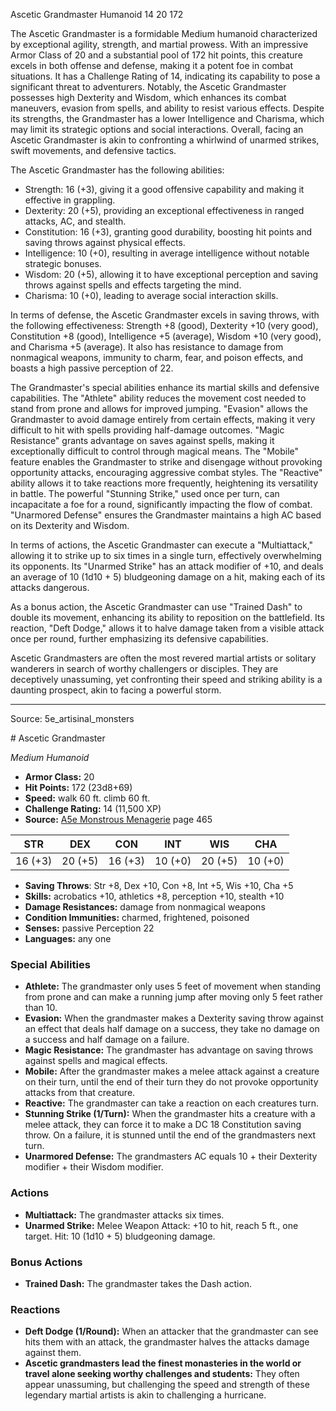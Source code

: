 <MonsterName/>Ascetic Grandmaster</MonsterName>
<CreatureType/>Humanoid</CreatureType>
<CR/>14</CR>
<AC/>20</AC>
<HP/>172</HP>
<summary>The Ascetic Grandmaster is a formidable Medium humanoid characterized by exceptional agility, strength, and martial prowess. With an impressive Armor Class of 20 and a substantial pool of 172 hit points, this creature excels in both offense and defense, making it a potent foe in combat situations. It has a Challenge Rating of 14, indicating its capability to pose a significant threat to adventurers. Notably, the Ascetic Grandmaster possesses high Dexterity and Wisdom, which enhances its combat maneuvers, evasion from spells, and ability to resist various effects. Despite its strengths, the Grandmaster has a lower Intelligence and Charisma, which may limit its strategic options and social interactions. Overall, facing an Ascetic Grandmaster is akin to confronting a whirlwind of unarmed strikes, swift movements, and defensive tactics.</summary>

<detail>

The Ascetic Grandmaster has the following abilities: 
- Strength: 16 (+3), giving it a good offensive capability and making it effective in grappling.
- Dexterity: 20 (+5), providing an exceptional effectiveness in ranged attacks, AC, and stealth.
- Constitution: 16 (+3), granting good durability, boosting hit points and saving throws against physical effects.
- Intelligence: 10 (+0), resulting in average intelligence without notable strategic bonuses.
- Wisdom: 20 (+5), allowing it to have exceptional perception and saving throws against spells and effects targeting the mind.
- Charisma: 10 (+0), leading to average social interaction skills.

In terms of defense, the Ascetic Grandmaster excels in saving throws, with the following effectiveness: Strength +8 (good), Dexterity +10 (very good), Constitution +8 (good), Intelligence +5 (average), Wisdom +10 (very good), and Charisma +5 (average). It also has resistance to damage from nonmagical weapons, immunity to charm, fear, and poison effects, and boasts a high passive perception of 22.

The Grandmaster's special abilities enhance its martial skills and defensive capabilities. The "Athlete" ability reduces the movement cost needed to stand from prone and allows for improved jumping. "Evasion" allows the Grandmaster to avoid damage entirely from certain effects, making it very difficult to hit with spells providing half-damage outcomes. "Magic Resistance" grants advantage on saves against spells, making it exceptionally difficult to control through magical means. The "Mobile" feature enables the Grandmaster to strike and disengage without provoking opportunity attacks, encouraging aggressive combat styles. The "Reactive" ability allows it to take reactions more frequently, heightening its versatility in battle. The powerful "Stunning Strike," used once per turn, can incapacitate a foe for a round, significantly impacting the flow of combat. "Unarmored Defense" ensures the Grandmaster maintains a high AC based on its Dexterity and Wisdom.

In terms of actions, the Ascetic Grandmaster can execute a "Multiattack," allowing it to strike up to six times in a single turn, effectively overwhelming its opponents. Its "Unarmed Strike" has an attack modifier of +10, and deals an average of 10 (1d10 + 5) bludgeoning damage on a hit, making each of its attacks dangerous.

As a bonus action, the Ascetic Grandmaster can use "Trained Dash" to double its movement, enhancing its ability to reposition on the battlefield. Its reaction, "Deft Dodge," allows it to halve damage taken from a visible attack once per round, further emphasizing its defensive capabilities.

Ascetic Grandmasters are often the most revered martial artists or solitary wanderers in search of worthy challengers or disciples. They are deceptively unassuming, yet confronting their speed and striking ability is a daunting prospect, akin to facing a powerful storm.</detail>



---

Source: 5e_artisinal_monsters

<statblock>
# Ascetic Grandmaster

*Medium* *Humanoid*

- **Armor Class:** 20
- **Hit Points:** 172 (23d8+69)
- **Speed:** walk 60 ft. climb 60 ft.
- **Challenge Rating:** 14 (11,500 XP)
- **Source:** [A5e Monstrous Menagerie](https://enpublishingrpg.com/products/level-up-monstrous-menagerie-a5e) page 465

| STR | DEX | CON | INT | WIS | CHA |
| --- | --- | --- | --- | --- | --- |
| 16 (+3) | 20 (+5) | 16 (+3) | 10 (+0) | 20 (+5) | 10 (+0) |

- **Saving Throws**: Str +8, Dex +10, Con +8, Int +5, Wis +10, Cha +5
- **Skills:** acrobatics +10, athletics +8, perception +10, stealth +10
- **Damage Resistances:** damage from nonmagical weapons
- **Condition Immunities:** charmed, frightened, poisoned
- **Senses:** passive Perception 22
- **Languages:** any one

### Special Abilities

- **Athlete:** The grandmaster only uses 5 feet of movement when standing from prone and can make a running jump after moving only 5 feet rather than 10.
- **Evasion:** When the grandmaster makes a Dexterity saving throw against an effect that deals half damage on a success, they take no damage on a success and half damage on a failure.
- **Magic Resistance:** The grandmaster has advantage on saving throws against spells and magical effects.
- **Mobile:** After the grandmaster makes a melee attack against a creature on their turn, until the end of their turn they do not provoke opportunity attacks from that creature.
- **Reactive:** The grandmaster can take a reaction on each creatures turn.
- **Stunning Strike (1/Turn):** When the grandmaster hits a creature with a melee attack, they can force it to make a DC 18 Constitution saving throw. On a failure, it is stunned until the end of the grandmasters next turn.
- **Unarmored Defense:** The grandmasters AC equals 10 + their Dexterity modifier + their Wisdom modifier.

### Actions

- **Multiattack:** The grandmaster attacks six times.
- **Unarmed Strike:** Melee Weapon Attack: +10 to hit, reach 5 ft., one target. Hit: 10 (1d10 + 5) bludgeoning damage.

### Bonus Actions

- **Trained Dash:** The grandmaster takes the Dash action.

### Reactions

- **Deft Dodge (1/Round):** When an attacker that the grandmaster can see hits them with an attack, the grandmaster halves the attacks damage against them.
- **Ascetic grandmasters lead the finest monasteries in the world or travel alone seeking worthy challenges and students:** They often appear unassuming, but challenging the speed and strength of these legendary martial artists is akin to challenging a hurricane.


</statblock>


